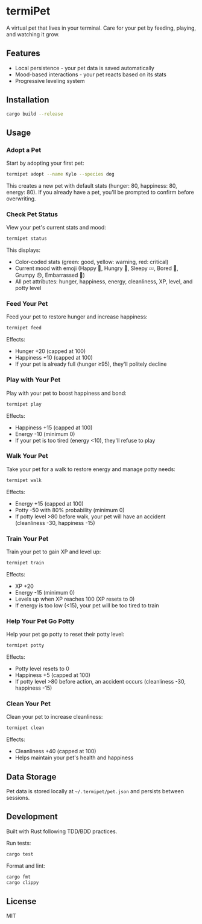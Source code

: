 # termiPet

A virtual pet that lives in your terminal. Care for your pet by feeding, playing, and watching it grow.

## Features

- Local persistence - your pet data is saved automatically
- Mood-based interactions - your pet reacts based on its stats
- Progressive leveling system

## Installation

```bash
cargo build --release
```

## Usage

### Adopt a Pet

Start by adopting your first pet:

```bash
termipet adopt --name Kylo --species dog
```

This creates a new pet with default stats (hunger: 80, happiness: 80, energy: 80). If you already have a pet, you'll be prompted to confirm before overwriting.

### Check Pet Status

View your pet's current stats and mood:

```bash
termipet status
```

This displays:
- Color-coded stats (green: good, yellow: warning, red: critical)
- Current mood with emoji (Happy 🐾, Hungry 🍖, Sleepy 💤, Bored 🎾, Grumpy 😠, Embarrassed 💩)
- All pet attributes: hunger, happiness, energy, cleanliness, XP, level, and potty level

### Feed Your Pet

Feed your pet to restore hunger and increase happiness:

```bash
termipet feed
```

Effects:
- Hunger +20 (capped at 100)
- Happiness +10 (capped at 100)
- If your pet is already full (hunger ≥95), they'll politely decline

### Play with Your Pet

Play with your pet to boost happiness and bond:

```bash
termipet play
```

Effects:
- Happiness +15 (capped at 100)
- Energy -10 (minimum 0)
- If your pet is too tired (energy <10), they'll refuse to play

### Walk Your Pet

Take your pet for a walk to restore energy and manage potty needs:

```bash
termipet walk
```

Effects:
- Energy +15 (capped at 100)
- Potty -50 with 80% probability (minimum 0)
- If potty level >80 before walk, your pet will have an accident (cleanliness -30, happiness -15)

### Train Your Pet

Train your pet to gain XP and level up:

```bash
termipet train
```

Effects:
- XP +20
- Energy -15 (minimum 0)
- Levels up when XP reaches 100 (XP resets to 0)
- If energy is too low (<15), your pet will be too tired to train

### Help Your Pet Go Potty

Help your pet go potty to reset their potty level:

```bash
termipet potty
```

Effects:
- Potty level resets to 0
- Happiness +5 (capped at 100)
- If potty level >80 before action, an accident occurs (cleanliness -30, happiness -15)

### Clean Your Pet

Clean your pet to increase cleanliness:

```bash
termipet clean
```

Effects:
- Cleanliness +40 (capped at 100)
- Helps maintain your pet's health and happiness

## Data Storage

Pet data is stored locally at `~/.termipet/pet.json` and persists between sessions.

## Development

Built with Rust following TDD/BDD practices.

Run tests:
```bash
cargo test
```

Format and lint:
```bash
cargo fmt
cargo clippy
```

## License

MIT
